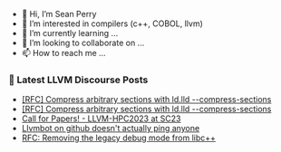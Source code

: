 - 👋 Hi, I’m Sean Perry
- 👀 I’m interested in compilers (c++, COBOL, llvm)
- 🌱 I’m currently learning ...
- 💞️ I’m looking to collaborate on ...
- 📫 How to reach me ...

<!---
s66perry/s66perry is a ✨ special ✨ repository because its `README.md` (this file) appears on your GitHub profile.
You can click the Preview link to take a look at your changes.
--->
### 📕 Latest LLVM Discourse Posts

<!-- DISCOURSE-LLVM:START -->
- [[RFC] Compress arbitrary sections with ld.lld --compress-sections](https://discourse.llvm.org/t/rfc-compress-arbitrary-sections-with-ld-lld-compress-sections/71674#post_6)
- [[RFC] Compress arbitrary sections with ld.lld --compress-sections](https://discourse.llvm.org/t/rfc-compress-arbitrary-sections-with-ld-lld-compress-sections/71674#post_5)
- [Call for Papers! - LLVM-HPC2023 at SC23](https://discourse.llvm.org/t/call-for-papers-llvm-hpc2023-at-sc23/71686#post_2)
- [Llvmbot on github doesn&#39;t actually ping anyone](https://discourse.llvm.org/t/llvmbot-on-github-doesnt-actually-ping-anyone/71687#post_3)
- [RFC: Removing the legacy debug mode from libc++](https://discourse.llvm.org/t/rfc-removing-the-legacy-debug-mode-from-libc/71026#post_8)
<!-- DISCOURSE-LLVM:END -->
